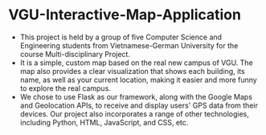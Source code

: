 # VGU-Interactive-Map-Application
- This project is held by a group of five Computer Science and Engineering students from Vietnamese-German University for the course Multi-disciplinary Project.
- It is a simple, custom map based on the real new campus of VGU. The map also provides a clear visualization that shows each building, its name, as well as your current location, making it easier and more funny to explore the real campus.
- We chose to use Flask as our framework, along with the Google Maps and Geolocation APIs, to receive and display users' GPS data from their devices. Our project also incorporates a range of other technologies, including Python, HTML, JavaScript, and CSS, etc.
